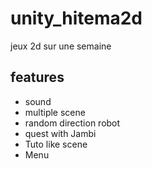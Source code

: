 # unity_hitema2d
jeux 2d sur une semaine

## features
  - sound
  - multiple scene
  - random direction robot
  - quest with Jambi
  - Tuto like scene
  - Menu
